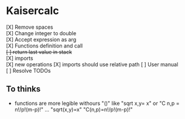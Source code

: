 ﻿# Kaisercalc


[X] Remove spaces  
[X] Change integer to double  
[X] Accept expression as arg  
[X] Functions definition and call  
~~[ ] return last value in stack~~  
[X] imports  
[X] new operations
[X] imports should use relative path
[ ] User manual  
[ ] Resolve TODOs  

## To thinks  
* functions are more legible withours "()" like "sqrt x,y= x" or "C n,p = n!/p!(m-p)!" ... "sqrt(x,y)=x" "C(n,p)=n!/p!(m-p)!"
